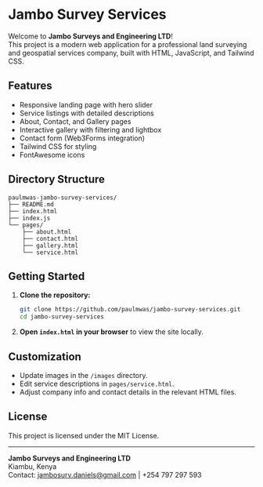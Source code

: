 # Jambo Survey Services

Welcome to **Jambo Surveys and Engineering LTD**!  
This project is a modern web application for a professional land surveying and geospatial services company, built with HTML, JavaScript, and Tailwind CSS.

## Features

- Responsive landing page with hero slider
- Service listings with detailed descriptions
- About, Contact, and Gallery pages
- Interactive gallery with filtering and lightbox
- Contact form (Web3Forms integration)
- Tailwind CSS for styling
- FontAwesome icons

## Directory Structure

```
paulmwas-jambo-survey-services/
├── README.md
├── index.html
├── index.js
└── pages/
    ├── about.html
    ├── contact.html
    ├── gallery.html
    └── service.html
```

## Getting Started

1. **Clone the repository:**
   ```bash
   git clone https://github.com/paulmwas/jambo-survey-services.git
   cd jambo-survey-services
   ```

2. **Open `index.html` in your browser** to view the site locally.

## Customization

- Update images in the `/images` directory.
- Edit service descriptions in `pages/service.html`.
- Adjust company info and contact details in the relevant HTML files.

## License

This project is licensed under the MIT License.

---

**Jambo Surveys and Engineering LTD**  
Kiambu, Kenya  
Contact: jambosurv.daniels@gmail.com | +254 797 297 593

